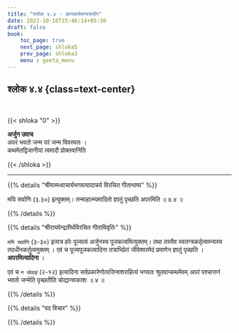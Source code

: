 ```yaml
---
title: "श्लोक ४.४ - ज्ञानकर्मसन्यसयोग"
date: 2022-10-16T15:46:14+05:30
draft: false
book:
    toc_page: true
    next_page: shloka5
    prev_page: shloka3
    menu : geeta_menu
---
```




## श्लोक ४.४ {class=text-center}

<br/>

{{< shloka  "0"  >}}

**अर्जुन उवाच**  
अपरं भवतो जन्म परं जन्म विवस्वतः ।  
कथमेतद्विजानीयां त्वमादौ प्रोक्तवानिति  

{{< /shloka >}}

---


{{% details "श्रीमत्मध्वाचार्यभगवत्पादाचर्य विरचित  गीताभाष्य" %}}

मयि सर्वाणि (३.३०) इत्युक्तम्। तन्माहात्म्यमादितो ज्ञातुं पृच्छति अपरमिति ॥ ४.४ ॥

{{% /details %}}



{{% details "श्रीराघवेन्द्रतीर्थविरचित गीताविवृतिः" %}}

`मयि सर्वाणि` (३-३०) इत्यत्र हरेः पूज्यत्वं अर्जुनस्य पूजकत्वमित्युक्तम्‌।
तथा तस्यैव स्वतन्त्रकर्तृत्वमन्यस्य तदधीनकर्तुत्वमुक्तम्‌ । एवं च
पूज्यपूजकत्वादिना तत्राभिप्रेतं जीवेश्वरमेदं प्रमाणेन ज्ञातुं पृच्छति
। **अपरमित्यादिना** ।    

एवं च `न त्वेवाहं` (२-१२) इत्यादिना
सर्वप्रकारेणोत्पत्तिनाशराहित्यं भगवतः श्रुतवान्कथमेवम्‌ अपरं पश्चात्तनं 
भवतो जन्मेति पृच्छतीति चोद्यानवकाशः ॥ ४ ॥

{{% /details %}}



{{% details "पद विचार" %}}


{{% /details %}}
